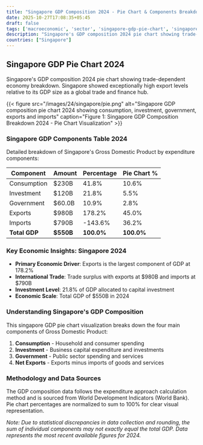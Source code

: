 ```yaml
---
title: "Singapore GDP Composition 2024 - Pie Chart & Components Breakdown"
date: 2025-10-27T17:08:35+05:45
draft: false
tags: ['macroeconomic', 'sector', 'singapore-gdp-pie-chart', 'singapore-gdp-components', 'singapore-economy', 'gdp-pie-chart', 'economic-pie', 'gdp-breakdown', 'macroeconomic', 'sector-analysis', 'trade-economy', 'global-hub']
description: "Singapore's GDP composition 2024 pie chart showing trade-dependent economy breakdown. Singapore showed exceptionally high export levels relative to its GDP size as a global trade and finance hub."
countries: ["Singapore"]
---
```


## Singapore GDP Pie Chart 2024

Singapore's GDP composition 2024 pie chart showing trade-dependent economy breakdown. Singapore showed exceptionally high export levels relative to its GDP size as a global trade and finance hub.

{{< figure src="/images/24/singapore/pie.png" 
alt="Singapore GDP composition pie chart 2024 showing consumption, investment, government, exports and imports"
caption="Figure 1: Singapore GDP Composition Breakdown 2024 - Pie Chart Visualization" >}}

### Singapore GDP Components Table 2024

Detailed breakdown of Singapore's Gross Domestic Product by expenditure components:

| Component | Amount | Percentage | Pie Chart % |
|-----------|--------|------------|-------------|
| Consumption | $230B | 41.8% | 10.6% |
| Investment | $120B | 21.8% | 5.5% |
| Government | $60.0B | 10.9% | 2.8% |
| Exports | $980B | 178.2% | 45.0% |
| Imports | $790B | -143.6% | 36.2% |
| **Total GDP** | **$550B** | **100.0%** | **100.0%** |

### Key Economic Insights: Singapore 2024

- **Primary Economic Driver**: Exports is the largest component of GDP at 178.2%
- **International Trade**: Trade surplus with exports at $980B and imports at $790B
- **Investment Level**: 21.8% of GDP allocated to capital investment
- **Economic Scale**: Total GDP of $550B in 2024

### Understanding Singapore's GDP Composition

This singapore GDP pie chart visualization breaks down the four main components of Gross Domestic Product:

1. **Consumption** - Household and consumer spending
2. **Investment** - Business capital expenditure and investments  
3. **Government** - Public sector spending and services
4. **Net Exports** - Exports minus imports of goods and services

### Methodology and Data Sources

The GDP composition data follows the expenditure approach calculation method and is sourced from World Development Indicators (World Bank). Pie chart percentages are normalized to sum to 100% for clear visual representation.

*Note: Due to statistical discrepancies in data collection and rounding, the sum of individual components may not exactly equal the total GDP. Data represents the most recent available figures for 2024.*
